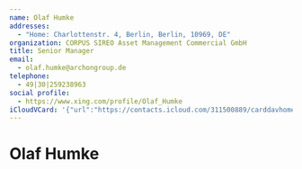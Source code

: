```yaml
---
name: Olaf Humke
addresses:
  - "Home: Charlottenstr. 4, Berlin, Berlin, 10969, DE"
organization: CORPUS SIREO Asset Management Commercial GmbH
title: Senior Manager
email:
  - olaf.humke@archongroup.de
telephone:
  - 49|30|259238963
social profile:
  - https://www.xing.com/profile/Olaf_Humke
iCloudVCard: '{"url":"https://contacts.icloud.com/311500889/carddavhome/card/YjdiNTFhYzEtNDc2OS00NWEwLWIzNWQtMmUwY2MwZWE1YTE3.vcf","etag":"\"kmfhedbc\"","data":"BEGIN:VCARD\r\nVERSION:3.0\r\nFN:\r\nN:Humke;Olaf;;;\r\nUID:b7b51ac1-4769-45a0-b35d-2e0cc0ea5a17\r\nADR;TYPE=HOME:;;Charlottenstr. 4;Berlin;Berlin;10969;DE;\r\nitem1.X-ABLABEL:Work\r\nitem2.X-ABLABEL:Work\r\nitem3.X-ABLABEL:Work\r\nitem0.X-ABLABEL:xing\r\nPRODID:ez-vcard 0.9.13-fc\r\nREV:2025-04-03T22:04:59Z\r\nORG:CORPUS SIREO Asset Management Commercial GmbH;\r\nTITLE:Senior Manager\r\nEMAIL;TYPE=PREF:olaf.humke@archongroup.de\r\nTEL;TYPE=PREF:49|30|259238963\r\n;TYPE=jpeg;VALUE=uri:https://gateway.icloud.com/contacts/311500889/ck/card/\r\n c28e5d031ed67a85630da8b576af5ee1\r\nitem0.X-SOCIALPROFILE;X-USER=Olaf_Humke:https://www.xing.com/profile/Olaf_H\r\n umke\r\nEND:VCARD"}'
---
```

# Olaf Humke